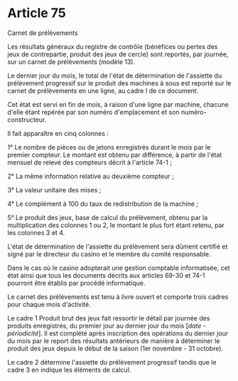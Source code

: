 # Article 75

Carnet de prélèvements

Les résultats généraux du registre de contrôle (bénéfices ou pertes des jeux de contrepartie, produit des jeux de cercle) sont reportés, par journée, sur un carnet de prélèvements (modèle 13).

Le dernier jour du mois, le total de l'état de détermination de l'assiette du prélèvement progressif sur le produit des machines à sous est reporté sur le carnet de prélèvements en une ligne, au cadre I de ce document.

Cet état est servi en fin de mois, à raison d'une ligne par machine, chacune d'elle étant repérée par son numéro d'emplacement et son numéro-constructeur.

Il fait apparaître en cinq colonnes :

1° Le nombre de pièces ou de jetons enregistrés durant le mois par le premier compteur. Le montant est obtenu par différence, à partir de l'état mensuel de relevé des compteurs décrit à l'article 74-1 ;

2° La même information relative au deuxième compteur ;

3° La valeur unitaire des mises ;

4° Le complément à 100 du taux de redistribution de la machine ;

5° Le produit des jeux, base de calcul du prélèvement, obtenu par la multiplication des colonnes 1 ou 2, le montant le plus fort étant retenu, par les colonnes 3 et 4.

L'état de détermination de l'assiette du prélèvement sera dûment certifié et signé par le directeur du casino et le membre du comité responsable.

Dans le cas où le casino adopterait une gestion comptable informatisée, cet état ainsi que tous les documents décrits aux articles 69-30 et 74-1 pourront être établis par procédé informatique.

Le carnet des prélèvements est tenu à livre ouvert et comporte trois cadres pour chaque mois d'activité.

Le cadre 1 Produit brut des jeux fait ressortir le détail par journée des produits enregistrés, du premier jour au dernier jour du mois [*date - périodicité*]. Il est complété après inscription des opérations du dernier jour du mois par le report des résultats antérieurs de manière à déterminer le produit des jeux depuis le début de la saison (1er novembre - 31 octobre).

Le cadre 2 détermine l'assiette du prélèvement progressif tandis que le cadre 3 en indique les éléments de calcul.
